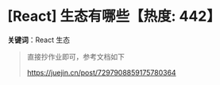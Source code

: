 # [React] 生态有哪些【热度: 442】

**关键词**：React 生态

> 直接抄作业即可，参考文档如下
>
> https://juejin.cn/post/7297908859175780364